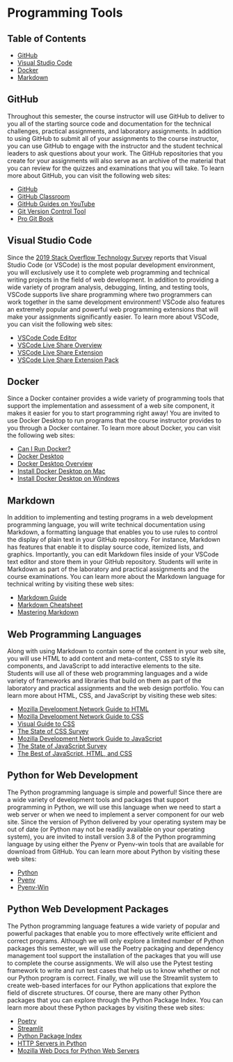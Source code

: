 # Programming Tools

## Table of Contents

* [GitHub](#github)
* [Visual Studio Code](#visual-studio-code)
* [Docker](#docker)
* [Markdown](#markdown)

## GitHub

Throughout this semester, the course instructor will use GitHub to deliver to
you all of the starting source code and documentation for the technical
challenges, practical assignments, and laboratory assignments. In addition to
using GitHub to submit all of your assignments to the course instructor, you can
use GitHub to engage with the instructor and the student technical leaders to
ask questions about your work. The GitHub repositories that you create for your
assignments will also serve as an archive of the material that you can review
for the quizzes and examinations that you will take. To learn more about GitHub,
you can visit the following web sites:

- [GitHub](https://github.com/)
- [GitHub Classroom](https://classroom.github.com/)
- [GitHub Guides on YouTube](https://www.youtube.com/githubguides)
- [Git Version Control Tool](https://git-scm.com/)
- [Pro Git Book](https://git-scm.com/book/en/v2)

## Visual Studio Code

Since the [2019 Stack Overflow Technology
Survey](https://insights.stackoverflow.com/survey/2019#technology) reports that
Visual Studio Code (or VSCode) is the most popular development environment, you
will exclusively use it to complete web programming and technical writing
projects in the field of web development. In addition to providing a wide
variety of program analysis, debugging, linting, and testing tools, VSCode
supports live share programming where two programmers can work together in the
same development environment! VSCode also features an extremely popular and
powerful web programming extensions that will make your assignments
significantly easier. To learn more about VSCode, you can visit the following
web sites:

- [VSCode Code Editor](https://code.visualstudio.com/)
- [VSCode Live Share Overview](https://visualstudio.microsoft.com/services/live-share/)
- [VSCode Live Share Extension](https://marketplace.visualstudio.com/items?itemName=MS-vsliveshare.vsliveshare)
- [VSCode Live Share Extension Pack](https://marketplace.visualstudio.com/items?itemName=MS-vsliveshare.vsliveshare-pack)

## Docker

Since a Docker container provides a wide variety of programming tools that
support the implementation and assessment of a web site component, it makes it
easier for you to start programming right away! You are invited to use Docker
Desktop to run programs that the course instructor provides to you through a
Docker container. To learn more about Docker, you can visit the following web
sites:

- [Can I Run Docker?](https://www.cs.allegheny.edu/canirundocker/)
- [Docker Desktop](https://www.docker.com/products/docker-desktop)
- [Docker Desktop Overview](https://docs.docker.com/desktop/)
- [Install Docker Desktop on Mac](https://docs.docker.com/docker-for-mac/install/)
- [Install Docker Desktop on Windows](https://docs.docker.com/docker-for-windows/install/)

## Markdown

In addition to implementing and testing programs in a web development
programming language, you will write technical documentation using Markdown, a
formatting language that enables you to use rules to control the display of
plain text in your GitHub repository. For instance, Markdown has features that
enable it to display source code, itemized lists, and graphics. Importantly, you
can edit Markdown files inside of your VSCode text editor and store them in your
GitHub repository. Students will write in Markdown as part of the laboratory and
practical assignments and the course examinations. You can learn more about the
Markdown language for technical writing by visiting these web sites:

- [Markdown Guide](https://www.markdownguide.org/)
- [Markdown Cheatsheet](https://www.markdownguide.org/cheat-sheet/)
- [Mastering Markdown](https://guides.github.com/features/mastering-markdown/)

## Web Programming Languages

Along with using Markdown to contain some of the content in your web site, you
will use HTML to add content and meta-content, CSS to style its components, and
JavaScript to add interactive elements to the site. Students will use all of
these web programming languages and a wide variety of frameworks and libraries
that build on them as part of the laboratory and practical assignments and the
web design portfolio. You can learn more about HTML, CSS, and JavaScript by
visiting these web sites:

- [Mozilla Development Network Guide to HTML](https://developer.mozilla.org/en-US/docs/Web/HTML/Element)
- [Mozilla Development Network Guide to CSS](https://developer.mozilla.org/en-US/docs/Web/CSS/Reference)
- [Visual Guide to CSS](https://cssreference.io/)
- [The State of CSS Survey](https://stateofcss.com/)
- [Mozilla Development Network Guide to JavaScript](https://developer.mozilla.org/en-US/docs/Web/JavaScript/Guide)
- [The State of JavaScript Survey](https://stateofjs.com/)
- [The Best of JavaScript, HTML, and CSS](https://bestofjs.org/)

## Python for Web Development

The Python programming language is simple and powerful! Since there are a wide
variety of development tools and packages that support programming in Python, we
will use this language when we need to start a web server or when we need to
implement a server component for our web site. Since the version of Python
delivered by your operating system may be out of date (or Python may not be
readily available on your operating system), you are invited to install version
3.8 of the Python programming language by using either the Pyenv or Pyenv-win
tools that are available for download from GitHub. You can learn more about
Python by visiting these web sites:

- [Python](https://www.python.org/)
- [Pyenv](https://github.com/pyenv/pyenv)
- [Pyenv-Win](https://github.com/pyenv-win/pyenv-win)

## Python Web Development Packages

The Python programming language features a wide variety of popular and powerful
packages that enable you to more effectively write efficient and correct
programs. Although we will only explore a limited number of Python packages this
semester, we will use the Poetry packaging and dependency management tool
support the installation of the packages that you will use to complete the
course assignments. We will also use the Pytest testing framework to write and
run test cases that help us to know whether or not our Python program is
correct. Finally, we will use the Streamlit system to create web-based
interfaces for our Python applications that explore the field of discrete
structures. Of course, there are many other Python packages that you can explore
through the Python Package Index. You can learn more about these Python packages
by visiting these web sites:

- [Poetry](https://python-poetry.org/)
- [Streamlit](https://www.streamlit.io/)
- [Python Package Index](https://pypi.org/)
- [HTTP Servers in Python](https://docs.python.org/3/library/http.server.html)
- [Mozilla Web Docs for Python Web Servers](https://developer.mozilla.org/en-US/docs/Learn/Common_questions/set_up_a_local_testing_server)

